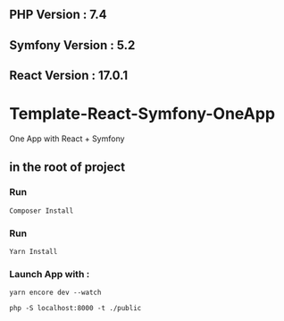 ## PHP Version : 7.4

## Symfony Version : 5.2

## React Version : 17.0.1


# Template-React-Symfony-OneApp
One App with React + Symfony

## in the root of project

### Run 

`Composer Install`

### Run 

`Yarn Install`

### Launch App with : 

`yarn encore dev --watch`

`php -S localhost:8000 -t ./public`
